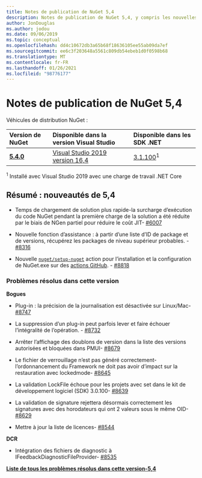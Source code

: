 ```yaml
---
title: Notes de publication de NuGet 5,4
description: Notes de publication de NuGet 5,4, y compris les nouvelles fonctionnalités, les correctifs de bogues et DCR.
author: JonDouglas
ms.author: jodou
ms.date: 09/06/2019
ms.topic: conceptual
ms.openlocfilehash: dd4c10672db3a65b68f18636105ee55ab09da7ef
ms.sourcegitcommit: ee6c3f203648a5561c809db54ebeb1d0f0598b68
ms.translationtype: MT
ms.contentlocale: fr-FR
ms.lasthandoff: 01/26/2021
ms.locfileid: "98776177"
---
```

# <a name="nuget-54-release-notes"></a>Notes de publication de NuGet 5,4

Véhicules de distribution NuGet :

| Version de NuGet | Disponible dans la version Visual Studio| Disponible dans les SDK .NET|
|:---|:---|:---|
| [**5.4.0**](https://nuget.org/downloads) | [Visual Studio 2019 version 16,4](https://visualstudio.microsoft.com/downloads/) | [3.1.100](https://dotnet.microsoft.com/download/dotnet-core/3.1)<sup>1</sup> |

<sup>1</sup> Installé avec Visual Studio 2019 avec une charge de travail .NET Core

## <a name="summary-whats-new-in-54"></a>Résumé : nouveautés de 5,4

* Temps de chargement de solution plus rapide-la surcharge d’exécution du code NuGet pendant la première charge de la solution a été réduite par le biais de NGen partiel pour réduire le coût JIT- [#6007](https://github.com/NuGet/Home/issues/6007)

* Nouvelle fonction d’assistance : à partir d’une liste d’ID de package et de versions, récupérez les packages de niveau supérieur probables. - [#8316](https://github.com/NuGet/Home/issues/8316)

* Nouvelle [`nuget/setup-nuget`](https://github.com/marketplace/actions/setup-nuget-exe-for-use-with-actions) action pour l’installation et la configuration de NuGet.exe sur des [actions GitHub](https://github.com/features/actions). - [#8818](https://github.com/NuGet/Home/issues/8818)

### <a name="issues-fixed-in-this-release"></a>Problèmes résolus dans cette version

**Bogues**

* Plug-in : la précision de la journalisation est désactivée sur Linux/Mac- [#8747](https://github.com/NuGet/Home/issues/8747)

* La suppression d’un plug-in peut parfois lever et faire échouer l’intégralité de l’opération. - [#8732](https://github.com/NuGet/Home/issues/8732)

* Arrêter l’affichage des doublons de version dans la liste des versions autorisées et bloquées dans PMUI- [#8679](https://github.com/NuGet/Home/issues/8679)

* Le fichier de verrouillage n’est pas généré correctement-l’ordonnancement du Framework ne doit pas avoir d’impact sur la restauration avec lockedmode- [#8645](https://github.com/NuGet/Home/issues/8645)

* La validation LockFile échoue pour les projets avec <RuntimeIdentifiers> set dans le kit de développement logiciel (SDK) 3.0.100- [#8639](https://github.com/NuGet/Home/issues/8639)

* La validation de signature rejettera désormais correctement les signatures avec des horodateurs qui ont 2 valeurs sous le même OID- [#8629](https://github.com/NuGet/Home/issues/8629)

* Mettre à jour la liste de licences- [#8544](https://github.com/NuGet/Home/issues/8544)

**DCR**

* Intégration des fichiers de diagnostic à IFeedbackDiagnosticFileProvider- [#8535](https://github.com/NuGet/Home/issues/8535)

**[Liste de tous les problèmes résolus dans cette version-5,4](https://github.com/nuget/home/issues?q=is%3Aissue+is%3Aclosed+milestone%3A%225.4")**
